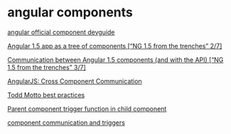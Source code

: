 # angular components

[angular official component devguide](https://docs.angularjs.org/guide/component)

[Angular 1.5 app as a tree of components [“NG 1.5 from the trenches” 2/7]](https://velesin.io/2016/04/26/angular-1-5-app-as-a-tree-of-components/)

[Communication between Angular 1.5 components (and with the API) [“NG 1.5 from the trenches” 3/7]](https://velesin.io/2016/05/18/communication-between-angular-1-5-components/)

[AngularJS: Cross Component Communication](http://www.aurorasolutions.io/blog/angularjs-cross-component-communication/)

[Todd Motto best practices](https://github.com/toddmotto/angularjs-styleguide#components)

[Parent component trigger function in child component](https://github.com/toddmotto/angularjs-styleguide/issues/156)

[component communication and triggers](https://github.com/toddmotto/angularjs-styleguide/issues/90)
